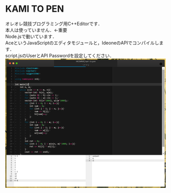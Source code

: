 # KAMI TO PEN
オレオレ競技プログラミング用C++Editorです．  
本人は使っていません．←重要  
Node.jsで動いています．  
AceというJavaScriptのエディタモジュールと，IdeoneのAPIでコンパイルします．  
script.jsのUserとAPI Passwordを設定してください．
![スクリーンショット](screen_shot.png)